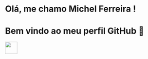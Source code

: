 # Olá, me chamo Michel Ferreira ! 
# Bem vindo ao meu perfil GitHub 👋

<img loading="lazy" src="https://cdn.jsdelivr.net/gh/devicons/devicon/icons/git/git-original.svg" width="40" height="40"/>
